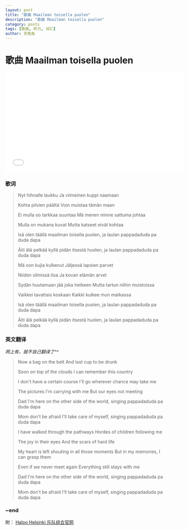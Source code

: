 ```yaml
---
layout: post
title: "歌曲 Maailman toisella puolen"
description: "歌曲 Maailman toisella puolen"
category: posts
tags: [歌曲, 听力, 词汇]
author: 芬兔兔
---
```


# 歌曲 Maailman toisella puolen

<iframe width="560" height="315" src="//www.youtube.com/embed/sS6Ta6SrTHs" frameborder="0"></iframe>

### 歌词

>Nyt hihnalle laukku
>Ja viimeinen kuppi naamaan
>
>Kohta pilvien päältä
>Voin muistaa tämän maan
>
>Ei mulla oo tarkkaa suuntaa
>Mä menen minne sattuma johtaa
>
>Mulla on mukana kuvat
>Mutta katseet eivät kohtaa
>
>Isä olen täällä maailman toisella puolen, ja laulan pappadaduda pa duda dapa
>
>Äiti älä pelkää kyllä pidän itsestä huolen, ja laulan pappadaduda pa duda dapa
>
>Mä oon kujia kulkenut
>Jäljessä lapsien parvet
>
>Niiden silmissä iloa
>Ja kovan elämän arvet
>
>Sydän huutamaan jää joka hetkeen
>Mutta tartun niihin muistoissa
>
>Vaikkei tavattais koskaan
>Kaikki kulkee mun matkassa
>
>Isä olen täällä maailman toisella puolen, ja laulan pappadaduda pa duda dapa
>
>Äiti älä pelkää kyllä pidän itsestä huolen, ja laulan pappadaduda pa duda dapa

### 英文翻译

*网上有，就不自己翻译了^^*

>Now a bag on the belt
>And last cup to be drunk
> 
>Soon on top of the clouds
>I can remember this country
> 
>I don't have a certain course
>I'll go wherever chance may take me
> 
>The pictures I'm carrying with me
>But our eyes not meeting
> 
>Dad I'm here on the other side of the world, singing pappadaduda pa duda dapa
> 
>Mom don't be afraid I'll take care of myself, singing pappadaduda pa duda dapa
> 
>I have walked through the pathways
>Hordes of children following me
> 
>The joy in their eyes
>And the scars of hard life
> 
>My heart is left shouting in all those moments
>But in my memories, I can grasp them
> 
>Even if we never meet again
>Everything still stays with me
> 
>Dad I'm here on the other side of the world, singing pappadaduda pa duda dapa
> 
>Mom don't be afraid I'll take care of myself, singing pappadaduda pa duda dapa

### ~end

附： [Haloo Helsinki 乐队组合官网](http://www.haloohelsinki.fi/)
